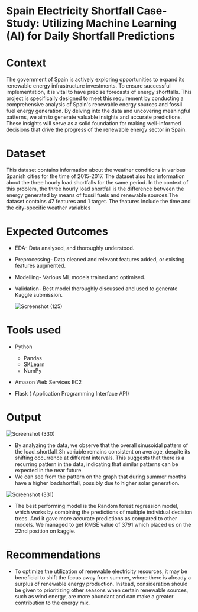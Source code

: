 # Spain Electricity Shortfall Case-Study: Utilizing Machine Learning (AI) for Daily Shortfall Predictions

# Context
The government of Spain is actively exploring opportunities to expand its renewable energy infrastructure investments. To ensure successful implementation, it is vital to have precise forecasts of energy shortfalls. This project is specifically designed to meet this requirement by conducting a comprehensive analysis of Spain's renewable energy sources and fossil fuel energy generation. By delving into the data and uncovering meaningful patterns, we aim to generate valuable insights and accurate predictions. These insights will serve as a solid foundation for making well-informed decisions that drive the progress of the renewable energy sector in Spain.

# Dataset
This dataset contains information about the weather conditions in various Spanish cities for the time of 2015-2017. The dataset also has information about the three hourly load shortfalls for the same period. In the context of this problem, the three hourly load shortfall is the difference between the energy generated by means of fossil fuels and renewable sources.The dataset contains 47 features and 1 target. The features include the time and the city-specific weather variables

# Expected Outcomes
- EDA- Data analysed, and thoroughly understood.
- Preprocessing- Data cleaned and relevant features added, or existing features augmented.
- Modelling- Various ML models trained and optimised.
- Validation- Best model thoroughly discussed and used to generate Kaggle submission.
  
  ![Screenshot (125)](https://github.com/Nthabi-06/Spain-Electricity-Shortfall-Case-Study/assets/128138564/091563ef-c792-4163-b40e-bc813695c1c5)

# Tools used
- Python
  - Pandas
  - SKLearn
  - NumPy

- Amazon Web Services EC2
- Flask ( Application Programming Interface API)

# Output

![Screenshot (330)](https://github.com/Nthabi-06/Spain-Electricity-Shortfall-Case-Study/assets/128138564/8e812558-b394-483c-9319-fdfbea694b33)

- By analyzing the data, we observe that the overall sinusoidal pattern of the load_shortfall_3h variable remains consistent on average, despite its shifting occurrence at different intervals. This suggests that there is a recurring pattern in the data, indicating that similar patterns can be expected in the near future.
- We can see from the pattern on the graph that during summer months have a higher loadshortfall, possibly due to higher solar generation.

![Screenshot (331)](https://github.com/Nthabi-06/Spain-Electricity-Shortfall-Case-Study/assets/128138564/9db50e92-127e-4105-9e1b-c6cfc9cdbdec)

- The best performing model is the Random forest regression model, which works by combining the predictions of multiple individual decision trees. And it gave more accurate predictions as compared to other models. We managed to get RMSE value of 3791 which placed us on the 22nd position on kaggle.

# Recommendations
- To optimize the utilization of renewable electricity resources, it may be beneficial to shift the focus away from summer, where there is already a surplus of renewable energy production. Instead, consideration should be given to prioritizing other seasons when certain renewable sources, such as wind energy, are more abundant and can make a greater contribution to the energy mix.

